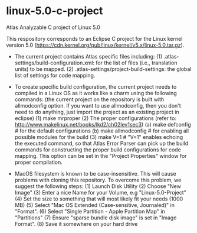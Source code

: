 # linux-5.0-c-project
Atlas Analyzable C project of Linux 5.0

This respository corresponds to an Eclipse C project for the Linux kernel version 5.0 (https://cdn.kernel.org/pub/linux/kernel/v5.x/linux-5.0.tar.gz).

* The current project contains Atlas specific files including:
(1) .atlas-settings/build-configuration.xml: for the list of files (i.e., translation units) to be mapped.
(2) .atlas-settings/project-build-settings: the global list of settings for code mapping.

* To create specific build configuration, the current project needs to compiled in a Linux OS as it works like a charm using the following commands: (the current project on the repository is built with allmodconfig option. If you want to use allmodconfig, then you don't need to do anything, just import the project as an existing project in eclipse)
(1) make mrproper
(2) The proper configurations (refer to: http://www.makelinux.net/books/lkd2/ch02lev1sec3)
    (a) make defconfig # for the default configurations 
    (b) make allmodconfig # for enabling all possible modules for the build
(3) make V=1 # "V=1" enables echoing the executed command, so that Atlas Error Parser can pick up the build commands for constructing the proper build configurations for code mapping. This option can be set in the "Project Properties" window for proper compilation.

* MacOS filesystem is known to be case-insensitive. This will cause problems with cloning this repository. To overcome this problem, we suggest the following steps:
    (1) Launch Disk Utility
    (2) Choose "New Image"
    (3) Enter a nice Name for your Volume, e.g "Linux-5.0-Project"
    (4) Set the size to something that will most likely fit your needs (1000 MB)
    (5) Select "Mac OS Extended (Case-sensitive, Journaled)" in "Format".
    (6) Select "Single Partition - Apple Partition Map" in "Partitions"
    (7) Ensure "sparse bundle disk image" is set in "Image Format".
    (8) Save it somewhere on your hard drive
